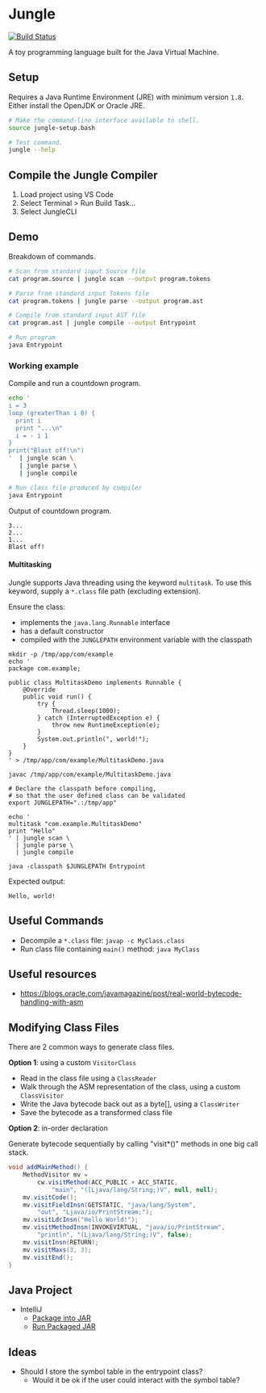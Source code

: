 Jungle
======

[![Build Status](https://github.com/eddiecorrigall/jungle/actions/workflows/main.yaml/badge.svg)](https://github.com/eddiecorrigall/jungle/actions/workflows/main.yaml)

A toy programming language built for the Java Virtual Machine.

## Setup

Requires a Java Runtime Environment (JRE) with minimum version `1.8`.
Either install the OpenJDK or Oracle JRE.

```bash
# Make the command-line interface available to shell.
source jungle-setup.bash

# Test command.
jungle --help
```

## Compile the Jungle Compiler

1. Load project using VS Code
1. Select Terminal > Run Build Task...
1. Select JungleCLI

## Demo

Breakdown of commands.

```bash
# Scan from standard input Source file
cat program.source | jungle scan --output program.tokens

# Parse from standard input Tokens file
cat program.tokens | jungle parse --output program.ast

# Compile from standard input AST file
cat program.ast | jungle compile --output Entrypoint

# Run program
java Entrypoint
```

### Working example

Compile and run a countdown program.

```bash
echo '
i = 3
loop (greaterThan i 0) {
  print i
  print "...\n"
  i = - i 1
}
print("Blast off!\n")
'  | jungle scan \
   | jungle parse \
   | jungle compile

# Run class file produced by compiler
java Entrypoint
```

Output of countdown program.

```
3...
2...
1...
Blast off!
```

#### Multitasking

Jungle supports Java threading using the keyword `multitask`.
To use this keyword, supply a `*.class` file path (excluding extension).

Ensure the class:
- implements the `java.lang.Runnable` interface
- has a default constructor
- compiled with the `JUNGLEPATH` environment variable with the classpath

```shell
mkdir -p /tmp/app/com/example
echo '
package com.example;

public class MultitaskDemo implements Runnable {
    @Override
    public void run() {
        try {
            Thread.sleep(1000);
        } catch (InterruptedException e) {
            throw new RuntimeException(e);
        }
        System.out.println(", world!");
    }
}
' > /tmp/app/com/example/MultitaskDemo.java

javac /tmp/app/com/example/MultitaskDemo.java
```

```shell
# Declare the classpath before compiling,
# so that the user defined class can be validated
export JUNGLEPATH=".:/tmp/app"

echo '
multitask "com.example.MultitaskDemo"
print "Hello"
' | jungle scan \
  | jungle parse \
  | jungle compile

java -classpath $JUNGLEPATH Entrypoint
```

Expected output:
```
Hello, world!
```

## Useful Commands

- Decompile a `*.class` file: `javap -c MyClass.class`
- Run class file containing `main()` method: `java MyClass`

## Useful resources

- https://blogs.oracle.com/javamagazine/post/real-world-bytecode-handling-with-asm

## Modifying Class Files

There are 2 common ways to generate class files.

**Option 1**: using a custom `VisitorClass`

- Read in the class file using a `ClassReader`
- Walk through the ASM representation of the class, using a custom `ClassVisitor`
- Write the Java bytecode back out as a byte[], using a `ClassWriter`
- Save the bytecode as a transformed class file

**Option 2**: in-order declaration

Generate bytecode sequentially by calling "visit*()" methods in one big call stack.

```java
void addMainMethod() {
    MethodVisitor mv = 
        cw.visitMethod(ACC_PUBLIC + ACC_STATIC, 
            "main", "([Ljava/lang/String;)V", null, null);
    mv.visitCode();
    mv.visitFieldInsn(GETSTATIC, "java/lang/System", 
        "out", "Ljava/io/PrintStream;");
    mv.visitLdcInsn("Hello World!");
    mv.visitMethodInsn(INVOKEVIRTUAL, "java/io/PrintStream", 
        "println", "(Ljava/lang/String;)V", false);
    mv.visitInsn(RETURN);
    mv.visitMaxs(3, 3);
    mv.visitEnd();
}
```

## Java Project

- IntelliJ
    - [Package into JAR](https://www.jetbrains.com/help/idea/compiling-applications.html#package_into_jar)
    - [Run Packaged JAR](https://www.jetbrains.com/help/idea/compiling-applications.html#run_packaged_jar)

## Ideas

- Should I store the symbol table in the entrypoint class?
    - Would it be ok if the user could interact with the symbol table?
